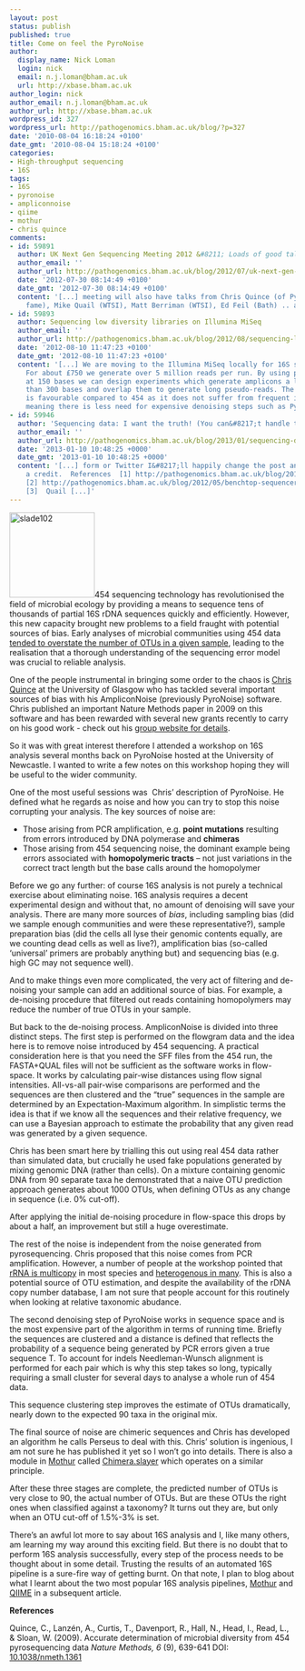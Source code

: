 ```yaml
---
layout: post
status: publish
published: true
title: Come on feel the PyroNoise
author:
  display_name: Nick Loman
  login: nick
  email: n.j.loman@bham.ac.uk
  url: http://xbase.bham.ac.uk
author_login: nick
author_email: n.j.loman@bham.ac.uk
author_url: http://xbase.bham.ac.uk
wordpress_id: 327
wordpress_url: http://pathogenomics.bham.ac.uk/blog/?p=327
date: '2010-08-04 16:18:24 +0100'
date_gmt: '2010-08-04 15:18:24 +0100'
categories:
- High-throughput sequencing
- 16S
tags:
- 16S
- pyronoise
- ampliconnoise
- qiime
- mothur
- chris quince
comments:
- id: 59891
  author: UK Next Gen Sequencing Meeting 2012 &#8211; Loads of good talks
  author_email: ''
  author_url: http://pathogenomics.bham.ac.uk/blog/2012/07/uk-next-gen-sequencing-meeting-2012-loads-of-good-talks/
  date: '2012-07-30 08:14:49 +0100'
  date_gmt: '2012-07-30 08:14:49 +0100'
  content: '[...] meeting will also have talks from Chris Quince (of PyroNoise/AmpliconNoise
    fame), Mike Quail (WTSI), Matt Berriman (WTSI), Ed Feil (Bath) .. and even [...]'
- id: 59893
  author: Sequencing low diversity libraries on Illumina MiSeq
  author_email: ''
  author_url: http://pathogenomics.bham.ac.uk/blog/2012/08/sequencing-low-diversity-libraries-on-illumina-miseq/
  date: '2012-08-10 11:47:23 +0100'
  date_gmt: '2012-08-10 11:47:23 +0100'
  content: '[...] We are moving to the Illumina MiSeq locally for 16S sequencing.
    For about £750 we generate over 5 million reads per run. By using paired-end sequencing
    at 150 bases we can design experiments which generate amplicons a little less
    than 300 bases and overlap them to generate long pseudo-reads. The error model
    is favourable compared to 454 as it does not suffer from frequent indel errors,
    meaning there is less need for expensive denoising steps such as PyroNoise. [...]'
- id: 59946
  author: 'Sequencing data: I want the truth! (You can&#8217;t handle the truth!)'
  author_email: ''
  author_url: http://pathogenomics.bham.ac.uk/blog/2013/01/sequencing-data-i-want-the-truth-you-cant-handle-the-truth/
  date: '2013-01-10 10:48:25 +0000'
  date_gmt: '2013-01-10 10:48:25 +0000'
  content: '[...] form or Twitter I&#8217;ll happily change the post and give you
    a credit.  References  [1] http://pathogenomics.bham.ac.uk/blog/2010/08/come-on-feel-the-pyronoise/
    [2] http://pathogenomics.bham.ac.uk/blog/2012/05/benchtop-sequencer-comparison-paper/
    [3]  Quail [...]'
---
```

<p><img class="alignright size-thumbnail wp-image-341" title="slade102" src="http://pathogenomics.bham.ac.uk/blog/wp-content/uploads/slade1021-150x150.jpg" alt="slade102" width="150" height="150" />454 sequencing technology has revolutionised the field of microbial ecology by providing a means to sequence tens of thousands of partial 16S rDNA sequences quickly and efficiently. However, this new capacity brought new problems to a field fraught with potential sources of bias. Early analyses of microbial communities using 454 data <a href="http://www.nature.com/nmeth/journal/v6/n9/abs/nmeth0909-636.html">tended to overstate the number of OTUs in a given sample</a>, leading to the realisation that a thorough understanding of the sequencing error model was crucial to reliable analysis.</p>
<p>One of the people instrumental in bringing some order to the chaos is <a href="http://people.civil.gla.ac.uk/~quince/">Chris Quince</a> at the University of Glasgow who has tackled several important sources of bias with his AmpliconNoise (previously PyroNoise) software. Chris published an important Nature Methods paper in 2009 on this software and has been rewarded with several new grants recently to carry on his good work - check out his <a href="http://people.civil.gla.ac.uk/~quince/">group website for details</a>.</p>
<p>So it was with great interest therefore I attended a workshop on 16S analysis several months back on PyroNoise hosted at the University of Newcastle. I wanted to write a few notes on this workshop hoping they will be useful to the wider community.</p>
<p>One of the most useful sessions was  Chris’ description of PyroNoise. He defined what he regards as noise and how you can try to stop this noise corrupting your analysis. The key sources of noise are:</p>
<ul>
<li>Those arising from PCR amplification, e.g. <strong>point mutations</strong> resulting from errors introduced by DNA polymerase and <strong>chimeras</strong></li>
<li>Those arising from 454 sequencing noise, the dominant example being errors associated with <strong>homopolymeric tracts</strong> – not just variations in the correct tract length but the base calls around the homopolymer</li>
</ul>
<p>Before we go any further: of course 16S analysis is not purely a technical exercise about eliminating noise. 16S analysis requires a decent experimental design and without that, no amount of denoising will save your analysis. There are many more sources of <em>bias</em>, including sampling bias (did we sample enough communities and were these representative?), sample preparation bias (did the cells all lyse their genomic contents equally, are we counting dead cells as well as live?), amplification bias (so-called ‘universal’ primers are probably anything but) and sequencing bias (e.g. high GC may not sequence well).</p>
<p>And to make things even more complicated, the very act of filtering and de-noising your sample can add an additional source of bias. For example, a de-noising procedure that filtered out reads containing homopolymers may reduce the number of true OTUs in your sample.</p>
<p>But back to the de-noising process. AmpliconNoise is divided into three distinct steps. The first step is performed on the flowgram data and the idea here is to remove noise introduced by 454 sequencing. A practical consideration here is that you need the SFF files from the 454 run, the FASTA+QUAL files will not be sufficient as the software works in flow-space. It works by calculating pair-wise distances using flow signal intensities. All-vs-all pair-wise comparisons are performed and the sequences are then clustered and the “true” sequences in the sample are determined by an Expectation-Maximum algorithm. In simplistic terms the idea is that if we know all the sequences and their relative frequency, we can use a Bayesian approach to estimate the probability that any given read was generated by a given sequence.</p>
<p>Chris has been smart here by trialling this out using real 454 data rather than simulated data, but crucially he used fake populations generated by mixing genomic DNA (rather than cells). On a mixture containing genomic DNA from 90 separate taxa he demonstrated that a naive OTU prediction approach generates about 1000 OTUs, when defining OTUs as any change in sequence (i.e. 0% cut-off).</p>
<p>After applying the initial de-noising procedure in flow-space this drops by about a half, an improvement but still a huge overestimate.</p>
<p>The rest of the noise is independent from the noise generated from pyrosequencing. Chris proposed that this noise comes from PCR amplification. However, a number of people at the workshop pointed that <a href="http://ribosome.mmg.msu.edu/rrndb/index.php">rRNA is multicopy</a> in most species and <a href="http://aem.asm.org/cgi/content/abstract/AEM.02953-09v1">heterogenous in many</a>. This is also a potential source of OTU estimation, and despite the availability of the rDNA copy number database, I am not sure that people account for this routinely when looking at relative taxonomic abudance.</p>
<p>The second denoising step of PyroNoise works in sequence space and is the most expensive part of the algorithm in terms of running time. Briefly the sequences are clustered and a distance is defined that reflects the probability of a sequence being generated by PCR errors given a true sequence T. To account for indels Needleman-Wunsch alignment is performed for each pair which is why this step takes so long, typically requiring a small cluster for several days to analyse a whole run of 454 data.</p>
<p>This sequence clustering step improves the estimate of OTUs dramatically, nearly down to the expected 90 taxa in the original mix.</p>
<p>The final source of noise are chimeric sequences and Chris has developed an algorithm he calls Perseus to deal with this. Chris’ solution is ingenious, I am not sure he has published it yet so I won’t go into details. There is also a module in <a href="http://www.mothur.org/">Mothur</a> called <a href="http://www.mothur.org/wiki/Chimera.slayer">Chimera.slayer</a> which operates on a similar principle.</p>
<p>After these three stages are complete, the predicted number of OTUs is very close to 90, the actual number of OTUs. But are these OTUs the right ones when classified against a taxonomy? It turns out they are, but only when an OTU cut-off of 1.5%-3% is set.</p>
<p>There’s an awful lot more to say about 16S analysis and I, like many others, am learning my way around this exciting field. But there is no doubt that to perform 16S analysis successfully, every step of the process needs to be thought about in some detail. Trusting the results of an automated 16S pipeline is a sure-fire way of getting burnt. On that note, I plan to blog about what I learnt about the two most popular 16S analysis pipelines, <a href="http://www.mothur.org/">Mothur</a> and <a href="http://qiime.sourceforge.net/">QIIME</a> in a subsequent article.</p>
<p><strong>References</strong></p>
<p><span class="Z3988" title="ctx_ver=Z39.88-2004&amp;rft_val_fmt=info%3Aofi%2Ffmt%3Akev%3Amtx%3Ajournal&amp;rft.jtitle=Nature+Methods&amp;rft_id=info%3Adoi%2F10.1038%2Fnmeth.1361&amp;rfr_id=info%3Asid%2Fresearchblogging.org&amp;rft.atitle=Accurate+determination+of+microbial+diversity+from+454+pyrosequencing+data&amp;rft.issn=1548-7091&amp;rft.date=2009&amp;rft.volume=6&amp;rft.issue=9&amp;rft.spage=639&amp;rft.epage=641&amp;rft.artnum=http%3A%2F%2Fwww.nature.com%2Fdoifinder%2F10.1038%2Fnmeth.1361&amp;rft.au=Quince%2C+C.&amp;rft.au=Lanz%C3%A9n%2C+A.&amp;rft.au=Curtis%2C+T.&amp;rft.au=Davenport%2C+R.&amp;rft.au=Hall%2C+N.&amp;rft.au=Head%2C+I.&amp;rft.au=Read%2C+L.&amp;rft.au=Sloan%2C+W.&amp;rfe_dat=bpr3.included=1;bpr3.tags=Biology%2CComputer+Science%2CMicrobiology%2C+Genetics%2C+Systems+Biology%2C+Bioinformatics%2C+Biotechnology%2C+Computational+Biology%2C+Molecular+Biology">Quince, C., Lanzén, A., Curtis, T., Davenport, R., Hall, N., Head, I., Read, L., &amp; Sloan, W. (2009). Accurate determination of microbial diversity from 454 pyrosequencing data <span style="font-style: italic;">Nature Methods, 6</span> (9), 639-641 DOI: <a rev="review" href="http://dx.doi.org/10.1038/nmeth.1361">10.1038/nmeth.1361</a></span></p>
